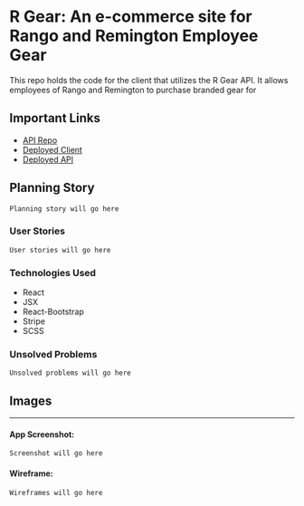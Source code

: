 # R Gear: An e-commerce site for Rango and Remington Employee Gear

This repo holds the code for the client that utilizes the R Gear API. It allows employees of Rango and Remington to purchase branded gear for 

## Important Links

- [API Repo](https://github.com/Waisath-CJ/)
- [Deployed Client](https://waisath-cj.github.io/r-gear-client)
- [Deployed API](https://young-headland-96680.herokuapp.com)

## Planning Story

```
Planning story will go here
```

### User Stories

```
User stories will go here
```

### Technologies Used

- React
- JSX
- React-Bootstrap
- Stripe
- SCSS

### Unsolved Problems

```
Unsolved problems will go here
```

## Images

---
#### App Screenshot:

```
Screenshot will go here
```

#### Wireframe:

```
Wireframes will go here
```

